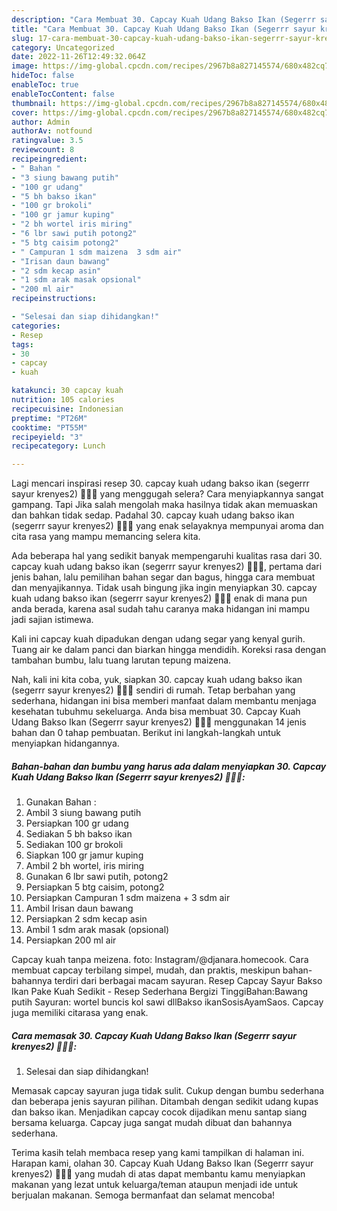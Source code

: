 ```yaml
---
description: "Cara Membuat 30. Capcay Kuah Udang Bakso Ikan (Segerrr sayur krenyes2) 👩🏻‍🍳, Lezat Sekali"
title: "Cara Membuat 30. Capcay Kuah Udang Bakso Ikan (Segerrr sayur krenyes2) 👩🏻‍🍳, Lezat Sekali"
slug: 17-cara-membuat-30-capcay-kuah-udang-bakso-ikan-segerrr-sayur-krenyes2-lezat-sekali
category: Uncategorized
date: 2022-11-26T12:49:32.064Z
image: https://img-global.cpcdn.com/recipes/2967b8a827145574/680x482cq70/30-capcay-kuah-udang-bakso-ikan-segerrr-sayur-krenyes2-foto-resep-utama.jpg
hideToc: false
enableToc: true
enableTocContent: false
thumbnail: https://img-global.cpcdn.com/recipes/2967b8a827145574/680x482cq70/30-capcay-kuah-udang-bakso-ikan-segerrr-sayur-krenyes2-foto-resep-utama.jpg
cover: https://img-global.cpcdn.com/recipes/2967b8a827145574/680x482cq70/30-capcay-kuah-udang-bakso-ikan-segerrr-sayur-krenyes2-foto-resep-utama.jpg
author: Admin
authorAv: notfound
ratingvalue: 3.5
reviewcount: 8
recipeingredient:
- " Bahan "
- "3 siung bawang putih"
- "100 gr udang"
- "5 bh bakso ikan"
- "100 gr brokoli"
- "100 gr jamur kuping"
- "2 bh wortel iris miring"
- "6 lbr sawi putih potong2"
- "5 btg caisim potong2"
- " Campuran 1 sdm maizena  3 sdm air"
- "Irisan daun bawang"
- "2 sdm kecap asin"
- "1 sdm arak masak opsional"
- "200 ml air"
recipeinstructions:

- "Selesai dan siap dihidangkan!"
categories:
- Resep
tags:
- 30
- capcay
- kuah

katakunci: 30 capcay kuah 
nutrition: 105 calories
recipecuisine: Indonesian
preptime: "PT26M"
cooktime: "PT55M"
recipeyield: "3"
recipecategory: Lunch

---
```



Lagi mencari inspirasi resep 30. capcay kuah udang bakso ikan (segerrr sayur krenyes2) 👩🏻‍🍳 yang menggugah selera? Cara menyiapkannya sangat gampang. Tapi Jika salah mengolah maka hasilnya tidak akan memuaskan dan bahkan tidak sedap. Padahal 30. capcay kuah udang bakso ikan (segerrr sayur krenyes2) 👩🏻‍🍳 yang enak selayaknya mempunyai aroma dan cita rasa yang mampu memancing selera kita.


Ada beberapa hal yang sedikit banyak mempengaruhi kualitas rasa dari 30. capcay kuah udang bakso ikan (segerrr sayur krenyes2) 👩🏻‍🍳, pertama dari jenis bahan, lalu pemilihan bahan segar dan bagus, hingga cara membuat dan menyajikannya. Tidak usah bingung jika ingin menyiapkan 30. capcay kuah udang bakso ikan (segerrr sayur krenyes2) 👩🏻‍🍳 enak di mana pun anda berada, karena asal sudah tahu caranya maka hidangan ini mampu jadi sajian istimewa.

Kali ini capcay kuah dipadukan dengan udang segar yang kenyal gurih. Tuang air ke dalam panci dan biarkan hingga mendidih. Koreksi rasa dengan tambahan bumbu, lalu tuang larutan tepung maizena.


Nah, kali ini kita coba, yuk, siapkan 30. capcay kuah udang bakso ikan (segerrr sayur krenyes2) 👩🏻‍🍳 sendiri di rumah. Tetap berbahan yang sederhana, hidangan ini bisa memberi manfaat dalam membantu menjaga kesehatan tubuhmu sekeluarga. Anda bisa membuat 30. Capcay Kuah Udang Bakso Ikan (Segerrr sayur krenyes2) 👩🏻‍🍳 menggunakan 14 jenis bahan dan 0 tahap pembuatan. Berikut ini langkah-langkah untuk menyiapkan hidangannya.

<!--inarticleads1-->

##### Bahan-bahan dan bumbu yang harus ada dalam menyiapkan 30. Capcay Kuah Udang Bakso Ikan (Segerrr sayur krenyes2) 👩🏻‍🍳:

1. Gunakan  Bahan :
1. Ambil 3 siung bawang putih
1. Persiapkan 100 gr udang
1. Sediakan 5 bh bakso ikan
1. Sediakan 100 gr brokoli
1. Siapkan 100 gr jamur kuping
1. Ambil 2 bh wortel, iris miring
1. Gunakan 6 lbr sawi putih, potong2
1. Persiapkan 5 btg caisim, potong2
1. Persiapkan  Campuran 1 sdm maizena + 3 sdm air
1. Ambil Irisan daun bawang
1. Persiapkan 2 sdm kecap asin
1. Ambil 1 sdm arak masak (opsional)
1. Persiapkan 200 ml air


Capcay kuah tanpa meizena. foto: Instagram/@djanara.homecook. Cara membuat capcay terbilang simpel, mudah, dan praktis, meskipun bahan-bahannya terdiri dari berbagai macam sayuran. Resep Capcay Sayur Bakso Ikan Pake Kuah Sedikit - Resep Sederhana Bergizi TinggiBahan:Bawang putih Sayuran: wortel buncis kol sawi dllBakso ikanSosisAyamSaos. Capcay juga memiliki citarasa yang enak. 

<!--inarticleads2-->

##### Cara memasak 30. Capcay Kuah Udang Bakso Ikan (Segerrr sayur krenyes2) 👩🏻‍🍳:


1. Selesai dan siap dihidangkan!

Memasak capcay sayuran juga tidak sulit. Cukup dengan bumbu sederhana dan beberapa jenis sayuran pilihan. Ditambah dengan sedikit udang kupas dan bakso ikan. Menjadikan capcay cocok dijadikan menu santap siang bersama keluarga. Capcay juga sangat mudah dibuat dan bahannya sederhana. 

Terima kasih telah membaca resep yang kami tampilkan di halaman ini. Harapan kami, olahan 30. Capcay Kuah Udang Bakso Ikan (Segerrr sayur krenyes2) 👩🏻‍🍳 yang mudah di atas dapat membantu kamu menyiapkan makanan yang lezat untuk keluarga/teman ataupun menjadi ide untuk berjualan makanan. Semoga bermanfaat dan selamat mencoba!
